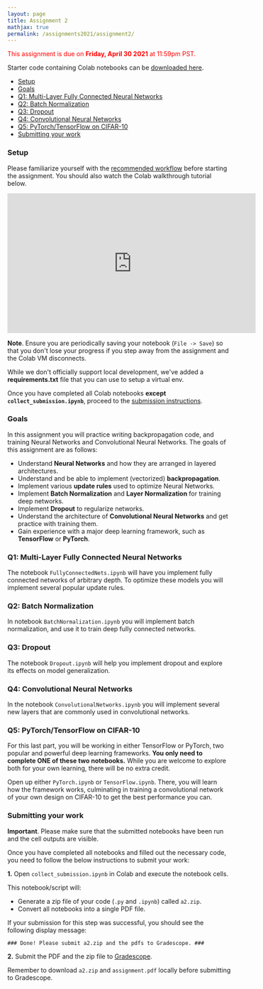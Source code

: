 ```yaml
---
layout: page
title: Assignment 2
mathjax: true
permalink: /assignments2021/assignment2/
---
```


<span style="color:red">This assignment is due on **Friday, April 30 2021** at 11:59pm PST.</span>

Starter code containing Colab notebooks can be [downloaded here]({{site.hw_2_colab}}).

- [Setup](#setup)
- [Goals](#goals)
- [Q1: Multi-Layer Fully Connected Neural Networks](#q1-fully-connected-neural-network)
- [Q2: Batch Normalization](#q2-batch-normalization)
- [Q3: Dropout](#q3-dropout)
- [Q4: Convolutional Neural Networks](#q4-convolutional-networks)
- [Q5: PyTorch/TensorFlow on CIFAR-10](#q5-pytorch--tensorflow-on-cifar-10)
- [Submitting your work](#submitting-your-work)

### Setup

Please familiarize yourself with the [recommended workflow]({{site.baseurl}}/setup-instructions/#working-remotely-on-google-colaboratory) before starting the assignment. You should also watch the Colab walkthrough tutorial below.

<iframe style="display: block; margin: auto;" width="560" height="315" src="https://www.youtube.com/embed/IZUz4pRYlus" frameborder="0" allowfullscreen></iframe>

**Note**. Ensure you are periodically saving your notebook (`File -> Save`) so that you don't lose your progress if you step away from the assignment and the Colab VM disconnects.

While we don't officially support local development, we've added a <b>requirements.txt</b> file that you can use to setup a virtual env.

Once you have completed all Colab notebooks **except `collect_submission.ipynb`**, proceed to the [submission instructions](#submitting-your-work).

### Goals

In this assignment you will practice writing backpropagation code, and training Neural Networks and Convolutional Neural Networks. The goals of this assignment are as follows:

- Understand **Neural Networks** and how they are arranged in layered architectures.
- Understand and be able to implement (vectorized) **backpropagation**.
- Implement various **update rules** used to optimize Neural Networks.
- Implement **Batch Normalization** and **Layer Normalization** for training deep networks.
- Implement **Dropout** to regularize networks.
- Understand the architecture of **Convolutional Neural Networks** and get practice with training them.
- Gain experience with a major deep learning framework, such as **TensorFlow** or **PyTorch**.

### Q1: Multi-Layer Fully Connected Neural Networks

The notebook `FullyConnectedNets.ipynb` will have you implement fully connected
networks of arbitrary depth. To optimize these models you will implement several
popular update rules.

### Q2: Batch Normalization

In notebook `BatchNormalization.ipynb` you will implement batch normalization, and use it to train deep fully connected networks.

### Q3: Dropout

The notebook `Dropout.ipynb` will help you implement dropout and explore its effects on model generalization.

### Q4: Convolutional Neural Networks

In the notebook `ConvolutionalNetworks.ipynb` you will implement several new layers that are commonly used in convolutional networks.

### Q5: PyTorch/TensorFlow on CIFAR-10

For this last part, you will be working in either TensorFlow or PyTorch, two popular and powerful deep learning frameworks. **You only need to complete ONE of these two notebooks.** While you are welcome to explore both for your own learning, there will be no extra credit.

Open up either `PyTorch.ipynb` or `TensorFlow.ipynb`. There, you will learn how the framework works, culminating in training a convolutional network of your own design on CIFAR-10 to get the best performance you can.

### Submitting your work

**Important**. Please make sure that the submitted notebooks have been run and the cell outputs are visible.

Once you have completed all notebooks and filled out the necessary code, you need to follow the below instructions to submit your work:

**1.** Open `collect_submission.ipynb` in Colab and execute the notebook cells.

This notebook/script will:

* Generate a zip file of your code (`.py` and `.ipynb`) called `a2.zip`.
* Convert all notebooks into a single PDF file.

If your submission for this step was successful, you should see the following display message:

`### Done! Please submit a2.zip and the pdfs to Gradescope. ###`

**2.** Submit the PDF and the zip file to [Gradescope](https://www.gradescope.com/courses/257661).

Remember to download `a2.zip` and `assignment.pdf` locally before submitting to Gradescope.
